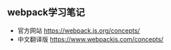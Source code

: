 ## webpack学习笔记

- 官方网站 https://webpack.js.org/concepts/
- 中文翻译版 https://www.webpackjs.com/concepts/
